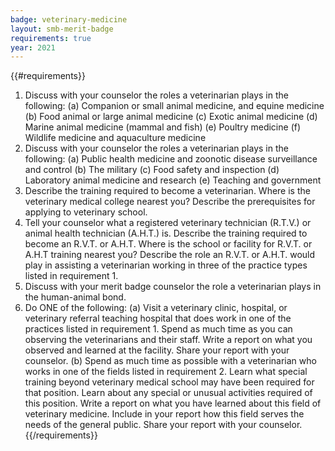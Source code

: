 ```yaml
---
badge: veterinary-medicine
layout: smb-merit-badge
requirements: true
year: 2021
---
```


{{#requirements}}
1. Discuss with your counselor the roles a veterinarian plays in the following:
    (a) Companion or small animal medicine, and equine medicine
    (b) Food animal or large animal medicine
    (c) Exotic animal medicine
    (d) Marine animal medicine (mammal and fish)
    (e) Poultry medicine
    (f) Wildlife medicine and aquaculture medicine
2. Discuss with your counselor the roles a veterinarian plays in the following:
    (a) Public health medicine and zoonotic disease surveillance and control
    (b) The military
    (c) Food safety and inspection
    (d) Laboratory animal medicine and research
    (e) Teaching and government
3. Describe the training required to become a veterinarian. Where is the veterinary medical college nearest you? Describe the prerequisites for applying to veterinary school.
4. Tell your counselor what a registered veterinary technician (R.T.V.) or animal health technician (A.H.T.) is. Describe the training required to become an R.V.T. or A.H.T. Where is the school or facility for R.V.T. or A.H.T training nearest you? Describe the role an R.V.T. or A.H.T. would play in assisting a veterinarian working in three of the practice types listed in requirement 1.
5. Discuss with your merit badge counselor the role a veterinarian plays in the human-animal bond.
6. Do ONE of the following:
    (a) Visit a veterinary clinic, hospital, or veterinary referral teaching hospital that does work in one of the practices listed in requirement 1. Spend as much time as you can observing the veterinarians and their staff. Write a report on what you observed and learned at the facility. Share your report with your counselor.
    (b) Spend as much time as possible with a veterinarian who works in one of the fields listed in requirement 2. Learn what special training beyond veterinary medical school may have been required for that position. Learn about any special or unusual activities required of this position. Write a report on what you have learned about this field of veterinary medicine. Include in your report how this field serves the needs of the general public. Share your report with your counselor.
{{/requirements}}
